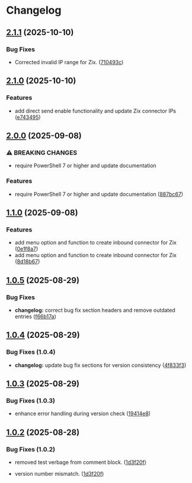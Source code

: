 # Changelog

## [2.1.1](https://github.com/gruberaaron/exo-directsend/compare/v2.1.0...v2.1.1) (2025-10-10)


### Bug Fixes

* Corrected invalid IP range for Zix. ([710493c](https://github.com/gruberaaron/exo-directsend/commit/710493cda409cd854adf731138a055417fb4c364))

## [2.1.0](https://github.com/gruberaaron/exo-directsend/compare/v2.0.0...v2.1.0) (2025-10-10)


### Features

* add direct send enable functionality and update Zix connector IPs ([e743495](https://github.com/gruberaaron/exo-directsend/commit/e743495f379114bd5fd7a2ac661a88298afe9985))

## [2.0.0](https://github.com/gruberaaron/exo-directsend/compare/v1.1.0...v2.0.0) (2025-09-08)


### ⚠ BREAKING CHANGES

* require PowerShell 7 or higher and update documentation

### Features

* require PowerShell 7 or higher and update documentation ([887bc67](https://github.com/gruberaaron/exo-directsend/commit/887bc679e54c9ca3799abd3a8034ccd58d8a716f))

## [1.1.0](https://github.com/gruberaaron/exo-directsend/compare/v1.0.5...v1.1.0) (2025-09-08)


### Features

* add menu option and function to create inbound connector for Zix ([0e1f8a7](https://github.com/gruberaaron/exo-directsend/commit/0e1f8a7b2ff4c83223822055325040f53f304bac))
* add menu option and function to create inbound connector for Zix ([8d18b67](https://github.com/gruberaaron/exo-directsend/commit/8d18b67662625386185629c36dab3c6a563a3f7e))

## [1.0.5](https://github.com/gruberaaron/exo-directsend/compare/v1.0.4...v1.0.5) (2025-08-29)


### Bug Fixes

* **changelog:** correct bug fix section headers and remove outdated entries ([f66b17a](https://github.com/gruberaaron/exo-directsend/commit/f66b17a8924387eaf79d3d0122108957103cf966))

## [1.0.4](https://github.com/gruberaaron/exo-directsend/compare/v1.0.3...v1.0.4) (2025-08-29)

### Bug Fixes (1.0.4)

* **changelog:** update bug fix sections for version consistency ([4f833f3](https://github.com/gruberaaron/exo-directsend/commit/4f833f3e6110dd127d569b8613464fa95ea57b2e))

## [1.0.3](https://github.com/gruberaaron/exo-directsend/compare/v1.0.2...v1.0.3) (2025-08-29)

### Bug Fixes (1.0.3)

* enhance error handling during version check ([19414e8](https://github.com/gruberaaron/exo-directsend/commit/19414e81fe4b488190d2eee7d2a1ca2ecdae6013))

## [1.0.2](https://github.com/gruberaaron/exo-directsend/compare/v1.0.1...v1.0.2) (2025-08-28)

### Bug Fixes (1.0.2)

* removed test verbage from comment block. ([1d3f20f](https://github.com/gruberaaron/exo-directsend/commit/1d3f20ff8c98c7be2d34065eadf9e9ad30bb385d))

* version number mismatch. ([1d3f20f](https://github.com/gruberaaron/exo-directsend/commit/1d3f20ff8c98c7be2d34065eadf9e9ad30bb385d))
